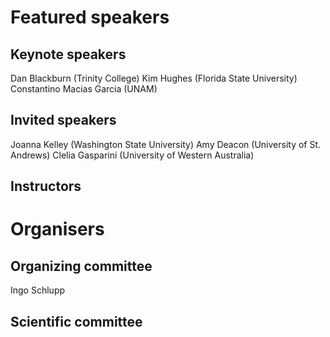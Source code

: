 # Featured speakers

## Keynote speakers

Dan Blackburn (Trinity College)
Kim Hughes (Florida State University)
Constantino Macias Garcia (UNAM)

## Invited speakers

Joanna Kelley (Washington State University)
Amy Deacon (University of St. Andrews)
Clelia Gasparini (University of Western Australia)

## Instructors


# Organisers


## Organizing committee

Ingo Schlupp 

## Scientific committee
